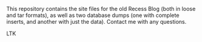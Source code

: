 This repository contains the site files for the old Recess Blog (both in loose and tar formats), as well as two database dumps (one with complete inserts, and another with just the data). Contact me with any questions.

LTK